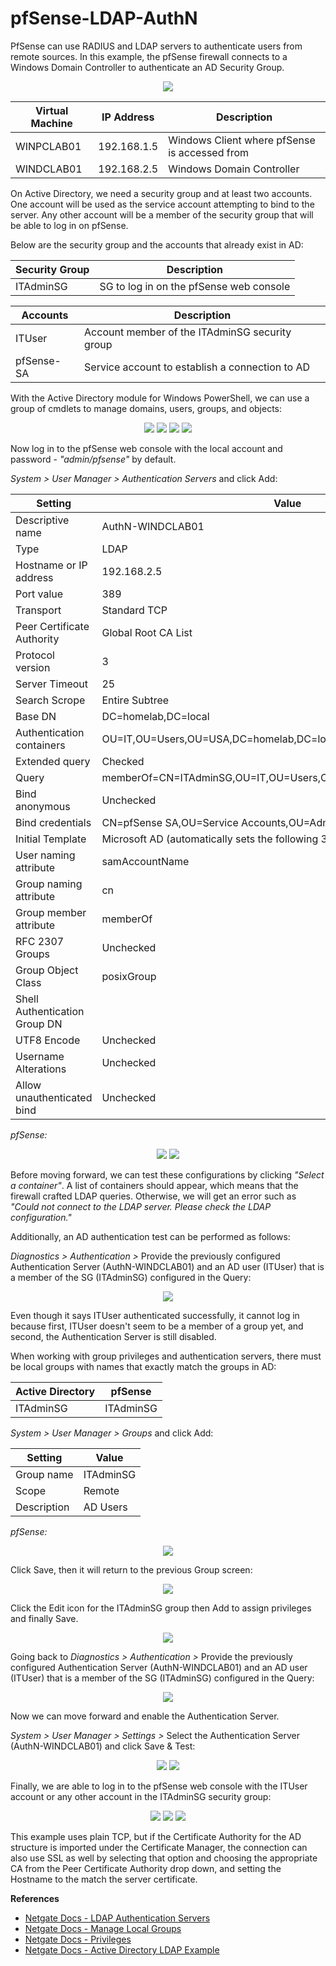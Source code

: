 # pfSense-LDAP-AuthN
PfSense can use RADIUS and LDAP servers to authenticate users from remote sources. In this example, the pfSense firewall connects to a Windows Domain Controller to authenticate an AD Security Group.

<p align="center">
 <img src="https://github.com/HamllerM/pfSense-LDAP-AuthN/assets/62651116/3b8779ab-8351-48a6-b833-014c9a31372c"/>
</p> 


| Virtual Machine | IP Address | Description |
| --- | --- | --- |
| WINPCLAB01 | 192.168.1.5 | Windows Client where pfSense is accessed from |
| WINDCLAB01 | 192.168.2.5 | Windows Domain Controller |


On Active Directory, we need a security group and at least two accounts. One account will be used as the service account attempting to bind to the server. Any other account will be a member of the security group that will be able to log in on pfSense.

Below are the security group and the accounts that already exist in AD:

| Security Group | Description |
| --- | --- |
| ITAdminSG | SG to log in on the pfSense web console |

| Accounts | Description |
| --- | --- |
| ITUser | Account member of the ITAdminSG security group |
| pfSense-SA | Service account to establish a connection to AD |



With the Active Directory module for Windows PowerShell, we can use a group of cmdlets to manage domains, users, groups, and objects:

<p align="center">
  <img src="https://github.com/HamllerM/pfSense-LDAP-AuthN/assets/62651116/3669ff98-e5f0-4027-ba81-8124fa74125b"/>
  <img src="https://github.com/HamllerM/pfSense-LDAP-AuthN/assets/62651116/6414e937-0ea0-4f72-9eea-d296f19e170b"/>
  <img src="https://github.com/HamllerM/pfSense-LDAP-AuthN/assets/62651116/ed53ff46-13cc-473b-a0be-f52daf8ad7f8)"/>
  <img src="https://github.com/HamllerM/pfSense-LDAP-AuthN/assets/62651116/4ddf1c5f-55fd-4927-8538-4d84d58ce0cd)"/>
</p> 

Now log in to the pfSense web console with the local account and password - <i>"admin/pfsense"</i> by default.

<i>System > User Manager > Authentication Servers</i> and click Add:

| Setting | Value |
| --- | --- |
| Descriptive name | AuthN-WINDCLAB01 |
| Type | LDAP |
| Hostname or IP address | 192.168.2.5 |
| Port value | 389 |
| Transport | Standard TCP |
| Peer Certificate Authority | Global Root CA List |
| Protocol version | 3 |
| Server Timeout | 25 |
| Search Scrope | Entire Subtree |
| Base DN | DC=homelab,DC=local |
| Authentication containers | OU=IT,OU=Users,OU=USA,DC=homelab,DC=local |
| Extended query | Checked |
| Query | memberOf=CN=ITAdminSG,OU=IT,OU=Users,OU=USA,DC=homelab,DC=local |
| Bind anonymous | Unchecked |
| Bind credentials | CN=pfSense SA,OU=Service Accounts,OU=Admin,DC=homelab,DC=local |
| Initial Template | Microsoft AD (automatically sets the following 3 values)|
| User naming attribute | samAccountName |
| Group naming attribute | cn |
| Group member attribute | memberOf |
| RFC 2307 Groups | Unchecked |
| Group Object Class | posixGroup |
| Shell Authentication Group DN |  |
| UTF8 Encode | Unchecked |
| Username Alterations | Unchecked |
| Allow unauthenticated bind | Unchecked |

<i>pfSense:</i>
<p align="center">
  <img src="https://github.com/HamllerM/pfSense-LDAP-AuthN/assets/62651116/571fcf7b-055a-4c1a-8fde-718c27e7de95"/>
  <img src="https://github.com/HamllerM/pfSense-LDAP-AuthN/assets/62651116/389fac34-697d-4d67-9a4d-fc2b9ab5309f"/>
</p>


Before moving forward, we can test these configurations by clicking <i>"Select a container"</i>. A list of containers should appear, which means that the firewall crafted LDAP queries. Otherwise, we will get an error such as <i>"Could not connect to the LDAP server. Please check the LDAP configuration."</i>

Additionally, an AD authentication test can be performed as follows:

<i>Diagnostics > Authentication ></i> Provide the previously configured Authentication Server (AuthN-WINDCLAB01) and an AD user (ITUser) that is a member of the SG (ITAdminSG) configured in the Query:

<p align="center">
  <img src="https://github.com/HamllerM/pfSense-LDAP-AuthN/assets/62651116/59fe03b2-31d8-412b-8f1a-628554005f6d"/>
</p>

Even though it says ITUser authenticated successfully, it cannot log in because first, ITUser doesn't seem to be a member of a group yet, and second, the Authentication Server is still disabled.

When working with group privileges and authentication servers, there must be local groups with names that exactly match the groups in AD:

| Active Directory | pfSense |
| --- | --- |
| ITAdminSG | ITAdminSG |

<i>System > User Manager > Groups</i> and click Add:

| Setting | Value |
| --- | --- |
| Group name | ITAdminSG |
| Scope  | Remote |
| Description | AD Users |

<i>pfSense:</i>
<p align="center">
  <img src="https://github.com/HamllerM/pfSense-LDAP-AuthN/assets/62651116/7ee1aa1d-56a7-4e02-a56f-d29457b25827"/>
</p>

Click Save, then it will return to the previous Group screen:

<p align="center">
  <img src="https://github.com/HamllerM/pfSense-LDAP-AuthN/assets/62651116/3564af30-a07a-4a58-887e-8def3c31be7c"/>
</p>

Click the Edit icon for the ITAdminSG group then Add to assign privileges and finally Save.

<p align="center">
  <img src="https://github.com/HamllerM/pfSense-LDAP-AuthN/assets/62651116/41be39ea-6010-416c-96c3-a9460ce296d2"/>
</p>

Going back to <i>Diagnostics > Authentication ></i> Provide the previously configured Authentication Server (AuthN-WINDCLAB01) and an AD user (ITUser) that is a member of the SG (ITAdminSG) configured in the Query:

<p align="center">
  <img src="https://github.com/HamllerM/pfSense-LDAP-AuthN/assets/62651116/04ce2f5a-728e-4ab4-bc25-c3158041c6a0"/>
</p>

Now we can move forward and enable the Authentication Server.

<i>System > User Manager > Settings ></i> Select the Authentication Server (AuthN-WINDCLAB01) and click Save & Test:

<p align="center">
  <img src="https://github.com/HamllerM/pfSense-LDAP-AuthN/assets/62651116/81d16e1f-205f-4fa5-8575-76ddf196da9d"/>
  <img src="https://github.com/HamllerM/pfSense-LDAP-AuthN/assets/62651116/c86865c1-ebf9-4229-b64d-b1899e5af2c4"/>
</p>

Finally, we are able to log in to the pfSense web console with the ITUser account or any other account in the ITAdminSG security group:

<p align="center">
  <img src="https://github.com/HamllerM/pfSense-LDAP-AuthN/assets/62651116/ebee50a5-ca76-4e19-a28d-aae7dd0e3cea"/>
  
  <img src="https://github.com/HamllerM/pfSense-LDAP-AuthN/assets/62651116/efcc9a3a-435b-48d4-b538-d1dfdd1fffe6"/>

  <img src="https://github.com/HamllerM/pfSense-LDAP-AuthN/assets/62651116/67955429-9d4f-41c8-96b1-65691ecacfcb"/>
</p>


This example uses plain TCP, but if the Certificate Authority for the AD structure is imported under the Certificate Manager, the connection can also use SSL as well by selecting that option and choosing the appropriate CA from the Peer Certificate Authority drop down, and setting the Hostname to the match the server certificate.


<b>References</b>
  - [Netgate Docs - LDAP Authentication Servers](https://docs.netgate.com/pfsense/en/latest/usermanager/ldap.html)
  - [Netgate Docs - Manage Local Groups](https://docs.netgate.com/pfsense/en/latest/usermanager/groups.html)
  - [Netgate Docs - Privileges](https://docs.netgate.com/pfsense/en/latest/usermanager/privileges.html)
  - [Netgate Docs - Active Directory LDAP Example](https://docs.netgate.com/pfsense/en/latest/recipes/external-authentication.html#active-directory-ldap-example)
